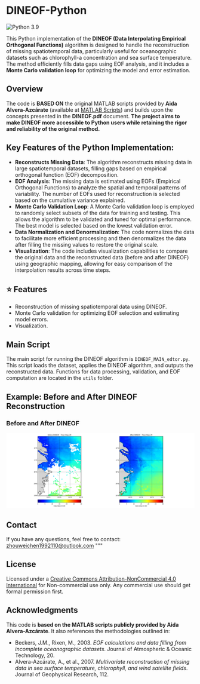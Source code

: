 
# DINEOF-Python

![Python 3.9](https://img.shields.io/badge/python-3.9-green.svg?style=plastic)

This Python implementation of the **DINEOF (Data Interpolating Empirical Orthogonal Functions)** algorithm is designed to handle the reconstruction of missing spatiotemporal data, particularly useful for oceanographic datasets such as chlorophyll-a concentration and sea surface temperature. The method efficiently fills data gaps using EOF analysis, and it includes a **Monte Carlo validation loop** for optimizing the model and error estimation.

## Overview
The code is **BASED ON** the original MATLAB scripts provided by **Aida Alvera-Azcárate** (available at [MATLAB Scripts](https://github.com/aida-alvera/DINEOF/tree/master/Scripts/Matlab)) and builds upon the concepts presented in the **DINEOF.pdf** document.
**The project aims to make DINEOF more accessible to Python users while retaining the rigor and reliability of the original method.**

## Key Features of the Python Implementation:
- **Reconstructs Missing Data**: The algorithm reconstructs missing data in large spatiotemporal datasets, filling gaps based on empirical orthogonal function (EOF) decomposition.
- **EOF Analysis**: The missing data is estimated using EOFs (Empirical Orthogonal Functions) to analyze the spatial and temporal patterns of variability. The number of EOFs used for reconstruction is selected based on the cumulative variance explained.
- **Monte Carlo Validation Loop**: A Monte Carlo validation loop is employed to randomly select subsets of the data for training and testing. This allows the algorithm to be validated and tuned for optimal performance. The best model is selected based on the lowest validation error.
- **Data Normalization and Denormalization**: The code normalizes the data to facilitate more efficient processing and then denormalizes the data after filling the missing values to restore the original scale.
- **Visualization**: The code includes visualization capabilities to compare the original data and the reconstructed data (before and after DINEOF) using geographic mapping, allowing for easy comparison of the interpolation results across time steps.

## :star: Features
- Reconstruction of missing spatiotemporal data using DINEOF.
- Monte Carlo validation for optimizing EOF selection and estimating model errors.
- Visualization.

## Main Script
The main script for running the DINEOF algorithm is `DINEOF_MAIN_edtor.py`. This script loads the dataset, applies the DINEOF algorithm, and outputs the reconstructed data. Functions for data processing, validation, and EOF computation are located in the `utils` folder.

## Example: Before and After DINEOF Reconstruction
### Before and After DINEOF
![DINEOF Reconstruction](./figs/DINEOF_Comparison_TimeStep_29.png)

## Contact
If you have any questions, feel free to contact: zhouweichen1992110@outlook.com """

## License
Licensed under a [Creative Commons Attribution-NonCommercial 4.0 International](https://creativecommons.org/licenses/by-nc/4.0/) for Non-commercial use only.
Any commercial use should get formal permission first.

## Acknowledgments
This code is **based on the MATLAB scripts publicly provided by Aida Alvera-Azcárate**. It also references the methodologies outlined in:
- Beckers, J.M., Rixen, M., 2003. *EOF calculations and data filling from incomplete oceanographic datasets*. Journal of Atmospheric & Oceanic Technology, 20.
- Alvera-Azcárate, A., et al., 2007. *Multivariate reconstruction of missing data in sea surface temperature, chlorophyll, and wind satellite fields*. Journal of Geophysical Research, 112.




